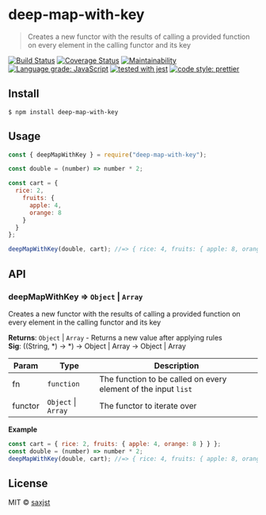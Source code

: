 # deep-map-with-key

> Creates a new functor with the results of calling a provided function on every element in the calling functor and its key

[![Build Status](https://travis-ci.org/saxjst/deep-map-with-key.svg?branch=master)](https://travis-ci.org/saxjst/deep-map-with-key)
[![Coverage Status](https://coveralls.io/repos/github/saxjst/deep-map-with-key/badge.svg?branch=master)](https://coveralls.io/github/saxjst/deep-map-with-key?branch=master)
[![Maintainability](https://api.codeclimate.com/v1/badges/841af7743a474bb61775/maintainability)](https://codeclimate.com/github/saxjst/deep-map-with-key/maintainability)
[![Language grade: JavaScript](https://img.shields.io/lgtm/grade/javascript/g/saxjst/deep-map-with-key.svg?logo=lgtm&logoWidth=18)](https://lgtm.com/projects/g/saxjst/deep-map-with-key/context:javascript)
[![tested with jest](https://img.shields.io/badge/tested_with-jest-99424f.svg)](https://github.com/facebook/jest)
[![code style: prettier](https://img.shields.io/badge/code_style-prettier-ff69b4.svg)](https://github.com/prettier/prettier/)

## Install

```
$ npm install deep-map-with-key
```

## Usage

```js
const { deepMapWithKey } = require("deep-map-with-key");

const double = (number) => number * 2;

const cart = {
  rice: 2,
    fruits: {
      apple: 4,
      orange: 8
    }
  }
};

deepMapWithKey(double, cart); //=> { rice: 4, fruits: { apple: 8, orange: 16 } }
```

## API

### deepMapWithKey ⇒ `Object` \| `Array`

Creates a new functor with the results of calling a provided function on every element in the calling functor and its key

**Returns**: <code>Object</code> \| <code>Array</code> - Returns a new value after applying rules  
**Sig**: ((String, \*) -> \*) -> Object \| Array -> Object | Array

| Param   | Type                                      | Description                                                    |
| ------- | ----------------------------------------- | -------------------------------------------------------------- |
| fn      | <code>function</code>                     | The function to be called on every element of the input `list` |
| functor | <code>Object</code> \| <code>Array</code> | The functor to iterate over                                    |

**Example**

```js
const cart = { rice: 2, fruits: { apple: 4, orange: 8 } } };
const double = (number) => number * 2;
deepMapWithKey(double, cart); //=> { rice: 4, fruits: { apple: 8, orange: 16 } }
```

## License

MIT © [saxjst](https://saxjst.com)
